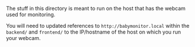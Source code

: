 The stuff in this directory is meant to run on the host that has the webcam
used for monitoring.

You will need to updated references to `http://babymonitor.local` within the `backend/`
and `frontend/` to the IP/hostname of the host on which you run your webcam.